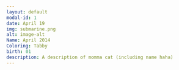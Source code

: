 ```yaml
---
layout: default
modal-id: 1
date: April 19
img: submarine.png
alt: image-alt
Name: April 2014
Coloring: Tabby
birth: 01
description: A description of momma cat (including name haha)
---
```

